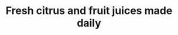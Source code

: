 ---
image:
title: Fresh citrus and fruit juices made daily
description:
price: '3.50'
available: true
menu: aguas-frescas
---